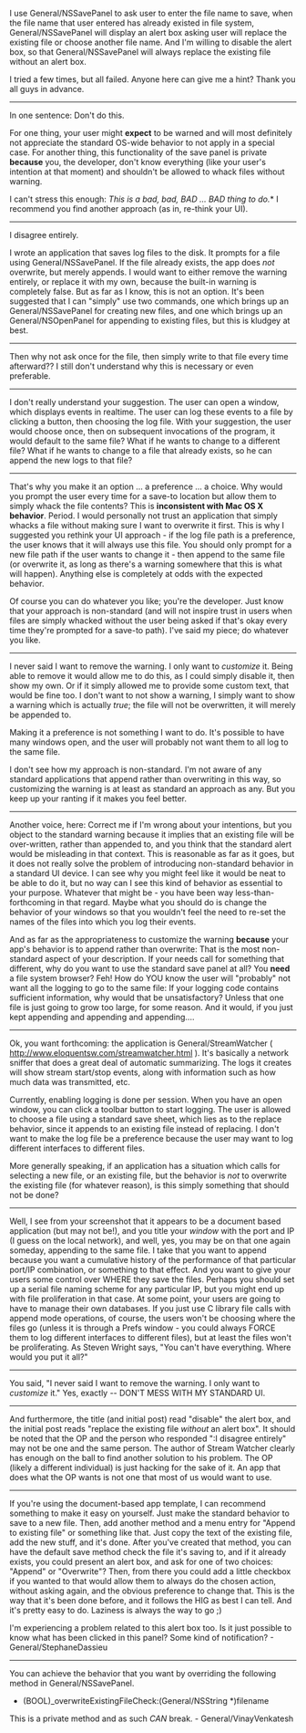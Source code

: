 

I use General/NSSavePanel to ask user to enter the file name to save, when the file name that user entered has already existed in file system, General/NSSavePanel will display an alert box asking user will replace the existing file or choose another file name. And I'm willing to disable the alert box, so that General/NSSavePanel will always replace the existing file without an alert box.

I tried a few times, but all failed. Anyone here can give me a hint? Thank you all guys in advance.

----

In one sentence: Don't do this. 

For one thing, your user might **expect** to be warned and will most definitely not appreciate the standard OS-wide behavior to not apply in a special case. For another thing, this functionality of the save panel is private **because** you, the developer, don't know everything (like your user's intention at that moment) and shouldn't be allowed to whack files without warning.

I can't stress this enough: *This is a bad, bad, BAD ... *BAD* thing to do.** I recommend you find another approach (as in, re-think your UI).

----
I disagree entirely.

I wrote an application that saves log files to the disk. It prompts for a file using General/NSSavePanel. If the file already exists, the app does *not* overwrite, but merely appends. I would want to either remove the warning entirely, or replace it with my own, because the built-in warning is completely false. But as far as I know, this is not an option. It's been suggested that I can "simply" use two commands, one which brings up an General/NSSavePanel for creating new files, and one which brings up an General/NSOpenPanel for appending to existing files, but this is kludgey at best.

----

Then why not ask once for the file, then simply write to that file every time afterward?? I still don't  understand why this is necessary or even preferable.

----
I don't really understand your suggestion. The user can open a window, which displays events in realtime. The user can log these events to a file by clicking a button, then choosing the log file. With your suggestion, the user would choose once, then on subsequent invocations of the program, it would default to the same file? What if he wants to change to a different file? What if he wants to change to a file that already exists, so he can append the new logs to that file?

----

That's why you make it an option ... a preference ... a choice. Why would you prompt the user every time for a save-to location but allow them to simply whack the file contents? This is **inconsistent with Mac OS X behavior**. Period. I would personally not trust an application that simply whacks a file without making sure I want to overwrite it first. This is why I suggested you rethink your UI approach - if the log file path is a preference, the user knows that it will always use this file. You should only prompt for a new file path if the user wants to change it - then append to the same file (or overwrite it, as long as there's a warning somewhere that this is what will happen). Anything else is completely at odds with the expected behavior.

Of course you can do whatever you like; you're the developer. Just know that your approach is non-standard (and will not inspire trust in users when files are simply whacked without the user being asked if that's okay every time they're prompted for a save-to path). I've said my piece; do whatever you like.

----
I never said I want to remove the warning. I only want to *customize* it. Being able to remove it would allow me to do this, as I could simply disable it, then show my own. Or if it simply allowed me to provide some custom text, that would be fine too. I don't want to not show a warning, I simply want to show a warning which is actually *true*; the file will not be overwritten, it will merely be appended to.

Making it a preference is not something I want to do. It's possible to have many windows open, and the user will probably not want them to all log to the same file.

I don't see how my approach is non-standard. I'm not aware of any standard applications that append rather than overwriting in this way, so customizing the warning is at least as standard an approach as any. But you keep up your ranting if it makes you feel better.

----

Another voice, here: Correct me if I'm wrong about your intentions, but you object to the standard warning because it implies that an existing file will be over-written, rather than appended to, and you think that the standard alert would be misleading in that context. This is reasonable as far as it goes, but it does not really solve the problem of introducing non-standard behavior in a standard UI device. I can see why you might feel like it would be neat to be able to do it, but no way can I see this kind of behavior as essential to your purpose. Whatever that might be - you have been way less-than-forthcoming in that regard. Maybe what you should do is change the behavior of your windows so that you wouldn't feel the need to re-set the names of the files into which you log their events.

And as far as the appropriateness to customize the warning **because** your app's behavior is to append rather than overwrite: That is the most non-standard aspect of your description. If your needs call for something that different, why do you want to use the standard save panel at all? 
You **need** a file system browser? Feh! How do YOU know the user will "probably" not want all the logging to go to the same file: If your logging code contains sufficient information, why would that be unsatisfactory? Unless that one file is just going to grow too large, for some reason. And it would, if you just kept appending and appending and appending....

----
Ok, you want forthcoming: the application is General/StreamWatcher ( http://www.eloquentsw.com/streamwatcher.html ). It's basically a network sniffer that does a great deal of automatic summarizing. The logs it creates will show stream start/stop events, along with information such as how much data was transmitted, etc.

Currently, enabling logging is done per session. When you have an open window, you can click a toolbar button to start logging. The user is allowed to choose a file using a standard save sheet, which lies as to the replace behavior, since it appends to an existing file instead of replacing. I don't want to make the log file be a preference because the user may want to log different interfaces to different files.

More generally speaking, if an application has a situation which calls for selecting a new file, or an existing file, but the behavior is *not* to overwrite the existing file (for whatever reason), is this simply something that should not be done?

----

Well, I see from your screenshot that it appears to be a document based application (but may not be!), and you title your *window* with the port and IP (I guess on the local network), and well, yes, you may be on that one again someday, appending to the same file. I take that you want to append because you want a cumulative history of the performance of that particular port/IP combination, or something to that effect. And you want to give your users some control over WHERE they save the files. Perhaps you should set up a serial file naming scheme for any particular IP, but you might end up with file proliferation in that case. At some point, your users are going to have to manage their own databases. If you just use C library file calls with append mode operations, of course, the users won't be choosing where the files go (unless it is through a Prefs window - you could always FORCE them to log different interfaces to different files), but at least the files won't be proliferating. As Steven Wright says, "You can't have everything. Where would you put it all?"

----
You said, "I never said I want to remove the warning. I only want to *customize* it." Yes, exactly -- DON'T MESS WITH MY STANDARD UI.

----

And furthermore, the title (and initial post) read "disable" the alert box, and the initial post reads "replace the existing file *without* an alert box". It should be noted that the OP and the person who responded ":I disagree entirely" may not be one and the same person. The author of Stream Watcher clearly has enough on the ball to find another solution to his problem. The OP (likely a different individual) is just hacking for the sake of it. An app that does what the OP wants is not one that most of us would want to use.

----

If you're using the document-based app template, I can recommend something to make it easy on yourself. Just make the standard behavior to save to a new file. Then, add another method and a menu entry for "Append to existing file" or something like that. Just copy the text of the existing file, add the new stuff, and it's done. After you've created that method, you can have the default save method check the file it's saving to, and if it already exists, you could present an alert box, and ask for one of two choices: "Append" or "Overwrite"? Then, from there you could add a little checkbox if you wanted to that would allow them to always do the chosen action, without asking again, and the obvious preference to change that. This is the way that it's been done before, and it follows the HIG as best I can tell. And it's pretty easy to do. Laziness is always the way to go ;)

I'm experiencing a problem related to this alert box too. Is it just possible to know what has been clicked in this panel? Some kind of notification? - General/StephaneDassieu

----

You can achieve the behavior that you want by overriding the following method in General/NSSavePanel.

- (BOOL)_overwriteExistingFileCheck:(General/NSString *)filename

This is a private method and as such _CAN_ break. - General/VinayVenkatesh